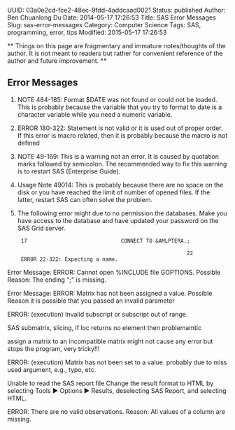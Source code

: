 UUID: 03a0e2cd-fce2-48ec-9fdd-4addcaad0021
Status: published
Author: Ben Chuanlong Du
Date: 2014-05-17 17:26:53
Title: SAS Error Messages
Slug: sas-error-messages
Category: Computer Science
Tags: SAS, programming, error, tips
Modified: 2015-05-17 17:26:53

**
Things on this page are fragmentary and immature notes/thoughts of the author. 
It is not meant to readers 
but rather for convenient reference of the author and future improvement.
**
 

## Error Messages

1. NOTE 484-185: Format $DATE was not found or could not be loaded.
This is probably because the variable 
that you try to format to date is a character variable 
while you need a numeric variable. 

2. ERROR 180-322: Statement is not valid or it is used out of proper order.
If this error is macro related, 
then it is probably because the macro is not defined


3. NOTE 49-169: 
This is a warning not an error. It is caused by quotation marks followed by semicolon. 
The recommended way to fix this warning is to restart SAS (Enterprise Guide).

4.  Usage Note 49014: 
This is probably because there are no space on the disk 
or you have reached the limit of number of opened files. 
If the latter, restart SAS can often solve the problem.

5. The following error might due to no permission the databases.
Make you have access to the database
and have updated your password on the SAS Grid server.

        17                              CONNECT TO &AMLPTERA.;
                                                             _
                                                             22
        ERROR 22-322: Expecting a name.  




Error Message:
ERROR: Cannot open %INCLUDE file GOPTIONS.
Possible Reason:
The ending ";" is missing.

Error Message:
ERROR: Matrix has not been assigned a value.
Possible Reason
it is possible that you passed an invalid parameter

ERROR: (execution) Invalid subscript or subscript out of range.

SAS submatrix, slicing, if loc returns no element then problemamtic

assign a matrix to an incompatible matrix might not cause any error but stops the program, very tricky!!!

ERROR: (execution) Matrix has not been set to a value.
probably due to miss used argument, e.g., typo, etc.

Unable to read the SAS report file
Change the result format to HTML by selecting Tools ► Options ► Results, deselecting SAS Report, and selecting HTML.

ERROR: There are no valid observations.
Reason: All values of a column are missing.
